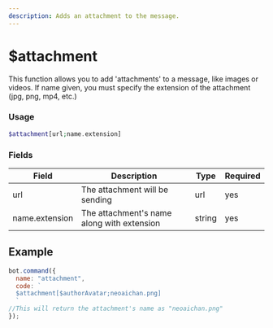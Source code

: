 ```yaml
---
description: Adds an attachment to the message.
---
```


# $attachment

This function allows you to add 'attachments' to a message, like images or videos. If name given, you must specify the extension of the attachment (jpg, png, mp4, etc.)

### Usage

```php
$attachment[url;name.extension]
```

### Fields

| Field          | Description                                | Type   | Required |
| -------------- | ------------------------------------------ | ------ | -------- |
| url            | The attachment will be sending             | url    | yes      |
| name.extension | The attachment's name along with extension | string | yes      |

## Example

```javascript
bot.command({
  name: "attachment",
  code: `
  $attachment[$authorAvatar;neoaichan.png]
  `
//This will return the attachment's name as "neoaichan.png"
});
```

